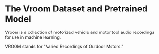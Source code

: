 # The Vroom Dataset and Pretrained Model
Vroom is a collection of motorized vehicle and motor tool audio recordings for use in machine learning.

VROOM stands for "Varied Recordings of Outdoor Motors."


